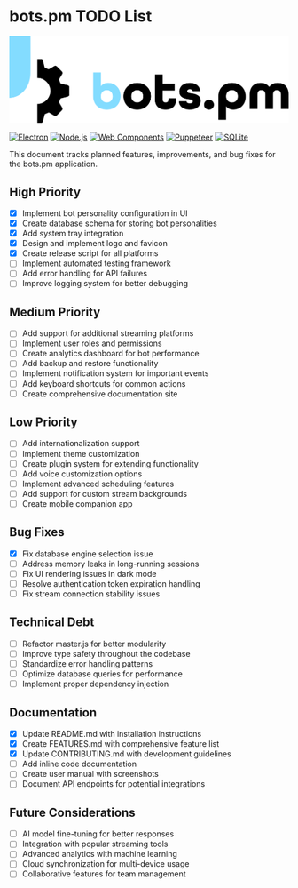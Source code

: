 # bots.pm TODO List

![bots.pm Logo](public/logo.bots.black.svg)

[![Electron](https://img.shields.io/badge/Electron-47848F?logo=electron&logoColor=fff&style=for-the-badge)](https://www.electronjs.org/)
[![Node.js](https://img.shields.io/badge/Node.js-339933?logo=nodedotjs&logoColor=fff&style=for-the-badge)](https://nodejs.org/)
[![Web Components](https://img.shields.io/badge/Web%20Components-29ABE2?logo=webcomponents.org&logoColor=fff&style=for-the-badge)](https://www.webcomponents.org/)
[![Puppeteer](https://img.shields.io/badge/Puppeteer-40B5A4?logo=puppeteer&logoColor=fff&style=for-the-badge)](https://pptr.dev/)
[![SQLite](https://img.shields.io/badge/SQLite-003B57?logo=sqlite&logoColor=fff&style=for-the-badge)](https://www.sqlite.org/)

This document tracks planned features, improvements, and bug fixes for the bots.pm application.

## High Priority

- [x] Implement bot personality configuration in UI
- [x] Create database schema for storing bot personalities
- [x] Add system tray integration
- [x] Design and implement logo and favicon
- [x] Create release script for all platforms
- [ ] Implement automated testing framework
- [ ] Add error handling for API failures
- [ ] Improve logging system for better debugging

## Medium Priority

- [ ] Add support for additional streaming platforms
- [ ] Implement user roles and permissions
- [ ] Create analytics dashboard for bot performance
- [ ] Add backup and restore functionality
- [ ] Implement notification system for important events
- [ ] Add keyboard shortcuts for common actions
- [ ] Create comprehensive documentation site

## Low Priority

- [ ] Add internationalization support
- [ ] Implement theme customization
- [ ] Create plugin system for extending functionality
- [ ] Add voice customization options
- [ ] Implement advanced scheduling features
- [ ] Add support for custom stream backgrounds
- [ ] Create mobile companion app

## Bug Fixes

- [x] Fix database engine selection issue
- [ ] Address memory leaks in long-running sessions
- [ ] Fix UI rendering issues in dark mode
- [ ] Resolve authentication token expiration handling
- [ ] Fix stream connection stability issues

## Technical Debt

- [ ] Refactor master.js for better modularity
- [ ] Improve type safety throughout the codebase
- [ ] Standardize error handling patterns
- [ ] Optimize database queries for performance
- [ ] Implement proper dependency injection

## Documentation

- [x] Update README.md with installation instructions
- [x] Create FEATURES.md with comprehensive feature list
- [x] Update CONTRIBUTING.md with development guidelines
- [ ] Add inline code documentation
- [ ] Create user manual with screenshots
- [ ] Document API endpoints for potential integrations

## Future Considerations

- [ ] AI model fine-tuning for better responses
- [ ] Integration with popular streaming tools
- [ ] Advanced analytics with machine learning
- [ ] Cloud synchronization for multi-device usage
- [ ] Collaborative features for team management